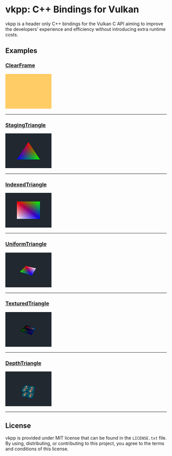 # vkpp: C++ Bindings for Vulkan
vkpp is a header only C++ bindings for the Vulkan C API aiming to improve
the developers' experience and efficiency without introducing extra
runtime costs.


## Examples
### [ClearFrame](Sample/ClearFrame/)
<img src="./Sample/ClearFrame/ClearFrame.PNG" height="108px">

<hr>

### [StagingTriangle](Sample/StagingTriangle/)
<img src="./Sample/StagingTriangle/StagingTriangle.PNG" height="108px">

<hr>

### [IndexedTriangle](Sample/IndexedTriangle/)
<img src="./Sample/IndexedTriangle/IndexedTriangle.PNG" height="108px">

<hr>

### [UniformTriangle](Sample/UniformTriangle/)
<img src="./Sample/UniformTriangle/UniformTriangle.PNG" height="108px">

<hr>

### [TexturedTriangle](Sample/TexturedTriangle/)
<img src="./Sample/TexturedTriangle/TexturedTriangle.PNG" height="108px">

<hr>

### [DepthTriangle](Sample/DepthTriangle/)
<img src="./Sample/DepthTriangle/DepthTriangle.PNG" height="108px">

<hr>

## License
vkpp is provided under MIT license that can be found in the ``LICENSE.txt``
file. By using, distributing, or contributing to this project,
you agree to the terms and conditions of this license.

